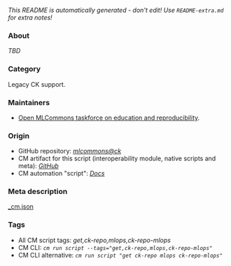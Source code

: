 *This README is automatically generated - don't edit! Use `README-extra.md` for extra notes!*

### About

*TBD*

### Category

Legacy CK support.

### Maintainers

* [Open MLCommons taskforce on education and reproducibility](https://github.com/mlcommons/ck/blob/master/docs/mlperf-education-workgroup.md).

### Origin

* GitHub repository: *[mlcommons@ck](https://github.com/mlcommons/ck/tree/master/cm-mlops)*
* CM artifact for this script (interoperability module, native scripts and meta): *[GitHub](https://github.com/mlcommons/ck/tree/master/cm-mlops/script/get-ck-repo-mlops)*
* CM automation "script": *[Docs](https://github.com/octoml/ck/blob/master/docs/list_of_automations.md#script)*


### Meta description
[_cm.json](_cm.json)


### Tags
* All CM script tags: *get,ck-repo,mlops,ck-repo-mlops*
* CM CLI: *`cm run script --tags="get,ck-repo,mlops,ck-repo-mlops"`*
* CM CLI alternative: *`cm run script "get ck-repo mlops ck-repo-mlops"`*
